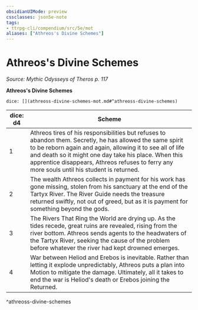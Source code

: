 ```yaml
---
obsidianUIMode: preview
cssclasses: json5e-note
tags:
- ttrpg-cli/compendium/src/5e/mot
aliases: ["Athreos's Divine Schemes"]
---
```

# Athreos's Divine Schemes
*Source: Mythic Odysseys of Theros p. 117* 

**Athreos's Divine Schemes**

`dice: [](athreoss-divine-schemes-mot.md#^athreoss-divine-schemes)`

| dice: d4 | Scheme |
|----------|--------|
| 1 | Athreos tires of his responsibilities but refuses to abandon them. Secretly, he has allowed the same spirit to be reborn again and again, allowing it to see all of life and death so it might one day take his place. When this apprentice disappears, Athreos refuses to ferry any more souls until his student is returned. |
| 2 | The wealth Athreos collects in payment for his work has gone missing, stolen from his sanctuary at the end of the Tartyx River. The River Guide needs the treasure returned swiftly, not out of greed, but as it is payment for something beyond the gods. |
| 3 | The Rivers That Ring the World are drying up. As the tides recede, great ruins are revealed, rising from the river bottom. Athreos sends agents to the headwaters of the Tartyx River, seeking the cause of the problem before whatever the river had kept drowned emerges. |
| 4 | War between Heliod and Erebos is inevitable. Rather than letting it explode unpredictably, Athreos puts a plan into Motion to mitigate the damage. Ultimately, all it takes to end the war is Heliod's death or Erebos joining the Returned. |
^athreoss-divine-schemes